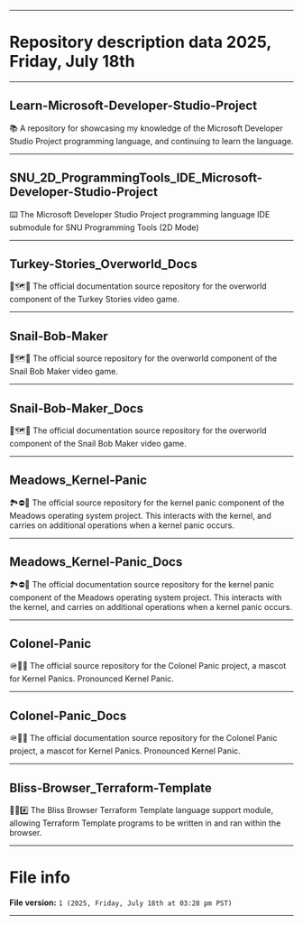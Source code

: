 
***

# Repository description data 2025, Friday, July 18th

---

## Learn-Microsoft-Developer-Studio-Project

📚️ A repository for showcasing my knowledge of the Microsoft Developer Studio Project programming language, and continuing to learn the language. 

---

## SNU_2D_ProgrammingTools_IDE_Microsoft-Developer-Studio-Project

⌨️ The Microsoft Developer Studio Project programming language IDE submodule for SNU Programming Tools (2D Mode)

---

## Turkey-Stories_Overworld_Docs

🦃️🗺️📖️ The official documentation source repository for the overworld component of the Turkey Stories video game.

---

## Snail-Bob-Maker

🐌️🗺️💾️ The official source repository for the overworld component of the Snail Bob Maker video game.

---

## Snail-Bob-Maker_Docs

🐌️🗺️📖️ The official documentation source repository for the overworld component of the Snail Bob Maker video game.

---

## Meadows_Kernel-Panic

🏞️⛔️💾️ The official source repository for the kernel panic component of the Meadows operating system project. This interacts with the kernel, and carries on additional operations when a kernel panic occurs.

---

## Meadows_Kernel-Panic_Docs

🏞️⛔️📖️ The official documentation source repository for the kernel panic component of the Meadows operating system project. This interacts with the kernel, and carries on additional operations when a kernel panic occurs.

---

## Colonel-Panic

🪖️🐧️💾️ The official source repository for the Colonel Panic project, a mascot for Kernel Panics. Pronounced Kernel Panic.

---

## Colonel-Panic_Docs

🪖️🐧️📖️ The official documentation source repository for the Colonel Panic project, a mascot for Kernel Panics. Pronounced Kernel Panic.

---

## Bliss-Browser_Terraform-Template

🌳️🌐️#️⃣️ The Bliss Browser Terraform Template language support module, allowing Terraform Template programs to be written in and ran within the browser.

***

# File info

**File version:** `1 (2025, Friday, July 18th at 03:28 pm PST)`

***

